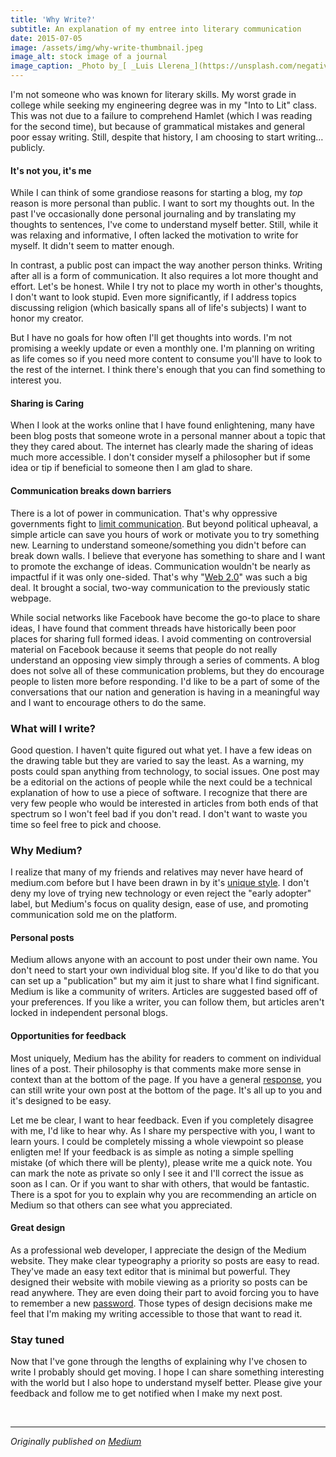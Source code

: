 ```yaml
---
title: 'Why Write?'
subtitle: An explanation of my entree into literary communication
date: 2015-07-05
image: /assets/img/why-write-thumbnail.jpeg
image_alt: stock image of a journal
image_caption: _Photo by_[ _Luis Llerena_](https://unsplash.com/negativespace)
---
```


I'm not someone who was known for literary skills. My worst grade in college
while seeking my engineering degree was in my "Into to Lit" class. This was
not due to a failure to comprehend Hamlet (which I was reading for the second
time), but because of grammatical mistakes and general poor essay writing.
Still, despite that history, I am choosing to start writing…publicly.

#### It's not you, it's me

While I can think of some grandiose reasons for starting a blog, my _top_
reason is more personal than public. I want to sort my thoughts out. In the
past I've occasionally done personal journaling and by translating my
thoughts to sentences, I've come to understand myself better. Still, while it
was relaxing and informative, I often lacked the motivation to write for
myself. It didn't seem to matter enough.

In contrast, a public post can impact the way another person thinks. Writing
after all is a form of communication. It also requires a lot more thought and
effort. Let's be honest. While I try not to place my worth in other's
thoughts, I don't want to look stupid. Even more significantly, if I address
topics discussing religion (which basically spans all of life's subjects) I
want to honor my creator.

But I have no goals for how often I'll get thoughts into words. I'm not
promising a weekly update or even a monthly one. I'm planning on writing as
life comes so if you need more content to consume you'll have to look to the
rest of the internet. I think there's enough that you can find something to
interest you.

#### Sharing is Caring

When I look at the works online that I have found enlightening, many have been
blog posts that someone wrote in a personal manner about a topic that they
they cared about. The internet has clearly made the sharing of ideas much more
accessible. I don't consider myself a philosopher but if some idea or tip if
beneficial to someone then I am glad to share.

#### Communication breaks down barriers

There is a lot of power in communication. That's why oppressive governments
fight to [limit
communication](https://www.pcworld.com/article/218052/egypt_expands_communications_blackout.html).
But beyond political upheaval, a simple article can save you hours of work or
motivate you to try something new. Learning to understand someone/something
you didn't before can break down walls. I believe that everyone has something
to share and I want to promote the exchange of ideas. Communication wouldn't
be nearly as impactful if it was only one-sided. That's why "[Web
2.0](https://en.wikipedia.org/wiki/Web_2.0)"
was such a big deal. It brought a social, two-way communication to the
previously static webpage.

While social networks like Facebook have become the go-to place to share
ideas, I have found that comment threads have historically been poor places
for sharing full formed ideas. I avoid commenting on controversial material on
Facebook because it seems that people do not really understand an opposing
view simply through a series of comments. A blog does not solve all of these
communication problems, but they do encourage people to listen more before
responding. I'd like to be a part of some of the conversations that our nation
and generation is having in a meaningful way and I want to encourage others to
do the same.

### What will I write?

Good question. I haven't quite figured out what yet. I have a few ideas on the
drawing table but they are varied to say the least. As a warning, my posts
could span anything from technology, to social issues. One post may be a
editorial on the actions of people while the next could be a technical
explanation of how to use a piece of software. I recognize that there are very
few people who would be interested in articles from both ends of that spectrum
so I won't feel bad if you don't read. I don't want to waste you time so feel
free to pick and choose.

### Why Medium?

I realize that many of my friends and relatives may never have heard of
medium.com before but I have been drawn in by it's [unique style](https://medium.com/@mwichary/ten-reasons-why-i-love-writing-on-medium-894ba542f556). I don't deny my love of trying new technology or even reject
the "early adopter" label, but Medium's focus on quality design, ease of use,
and promoting communication sold me on the platform.

#### Personal posts

Medium allows anyone with an account to post under their own name. You don't
need to start your own individual blog site. If you'd like to do that you can
set up a "publication" but my aim it just to share what I find significant.
Medium is like a community of writers. Articles are suggested based off of
your preferences. If you like a writer, you can follow them, but articles
aren't locked in independent personal blogs.

#### Opportunities for feedback

Most uniquely, Medium has the ability for readers to comment on individual
lines of a post. Their philosophy is that comments make more sense in context
than at the bottom of the page. If you have a general
[response](https://medium.com/the-story/medium-responses-fd6086781625), you
can still write your own post at the bottom of the page. It's all up to you
and it's designed to be easy.

Let me be clear, I want to hear feedback. Even if you completely disagree with
me, I'd like to hear why. As I share my perspective with you, I want to learn
yours. I could be completely missing a whole viewpoint so please enligten me!
If your feedback is as simple as noting a simple spelling mistake (of which
there will be plenty), please write me a quick note. You can mark the note as
private so only I see it and I'll correct the issue as soon as I can. Or if
you want to shar with others, that would be fantastic. There is a spot for you
to explain why you are recommending an article on Medium so that others can
see what you appreciated.

#### Great design

As a professional web developer, I appreciate the design of the Medium
website. They make clear typeography a priority so posts are easy to read.
They've made an easy text editor that is minimal but powerful. They designed
their website with mobile viewing as a priority so posts can be read anywhere.
They are even doing their part to avoid forcing you to have to remember a new
[password](https://medium.com/the-story/signing-in-to-medium-by-email-aacc21134fcd). Those types of design decisions make me feel that I'm making my
writing accessible to those that want to read it.

### Stay tuned

Now that I've gone through the lengths of explaining why I've chosen to write
I probably should get moving. I hope I can share something interesting with
the world but I also hope to understand myself better. Please give your
feedback and follow me to get notified when I make my next post.

<br>

---

_Originally published on <a rel="syndication" class="u-syndication" href="https://medium.com/@aciccarello/why-write-389c23a4a660">Medium</a>_
